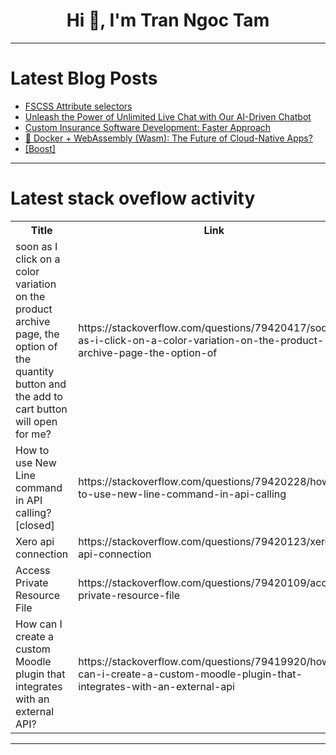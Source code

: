 <h1 align="center">Hi 👋, I'm Tran Ngoc Tam</h1>

---

# Latest Blog Posts 
<!-- BLOG-POST-LIST:START -->
- [FSCSS Attribute selectors](https://dev.to/fscss/fscss-attribute-selectors-4ejn)
- [Unleash the Power of Unlimited Live Chat with Our AI-Driven Chatbot](https://dev.to/sunil_kumar_f0acdd0d6e54a/unleash-the-power-of-unlimited-live-chat-with-our-ai-driven-chatbot-3hme)
- [Custom Insurance Software Development: Faster Approach](https://dev.to/openkoda/custom-insurance-software-development-faster-approach-12kf)
- [🚀 Docker + WebAssembly &lpar;Wasm&rpar;: The Future of Cloud-Native Apps?](https://dev.to/sajiram_a4704bc095/docker-webassembly-wasm-the-future-of-cloud-native-apps-11mi)
- [[Boost]](https://dev.to/naman_shukla02/-1gig)
<!-- BLOG-POST-LIST:END -->

---

# Latest stack oveflow activity
<table>
  <tr><th>Title</th><th>Link</th></tr>
  <!-- STACKOVERFLOW:START --><tr><td>soon as I click on a color variation on the product archive page, the option of the quantity button and the add to cart button will open for me?</td><td>https://stackoverflow.com/questions/79420417/soon-as-i-click-on-a-color-variation-on-the-product-archive-page-the-option-of</td></tr><tr><td>How to use New Line command in API calling? [closed]</td><td>https://stackoverflow.com/questions/79420228/how-to-use-new-line-command-in-api-calling</td></tr><tr><td>Xero api connection</td><td>https://stackoverflow.com/questions/79420123/xero-api-connection</td></tr><tr><td>Access Private Resource File</td><td>https://stackoverflow.com/questions/79420109/access-private-resource-file</td></tr><tr><td>How can I create a custom Moodle plugin that integrates with an external API?</td><td>https://stackoverflow.com/questions/79419920/how-can-i-create-a-custom-moodle-plugin-that-integrates-with-an-external-api</td></tr><!-- STACKOVERFLOW:END -->
</table>

---


